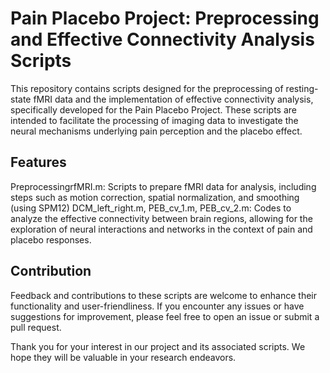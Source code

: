 # Pain Placebo Project: Preprocessing and Effective Connectivity Analysis Scripts

This repository contains scripts designed for the preprocessing of resting-state fMRI data and the implementation of effective connectivity analysis, specifically developed for the Pain Placebo Project. These scripts are intended to facilitate the processing of imaging data to investigate the neural mechanisms underlying pain perception and the placebo effect. 

## Features

PreprocessingrfMRI.m: Scripts to prepare fMRI data for analysis, including steps such as motion correction, spatial normalization, and smoothing (using SPM12)
DCM_left_right.m, PEB_cv_1.m, PEB_cv_2.m: Codes to analyze the effective connectivity between brain regions, allowing for the exploration of neural interactions and networks in the context of pain and placebo responses.

## Contribution

Feedback and contributions to these scripts are welcome to enhance their functionality and user-friendliness. If you encounter any issues or have suggestions for improvement, please feel free to open an issue or submit a pull request.


Thank you for your interest in our project and its associated scripts. We hope they will be valuable in your research endeavors.
